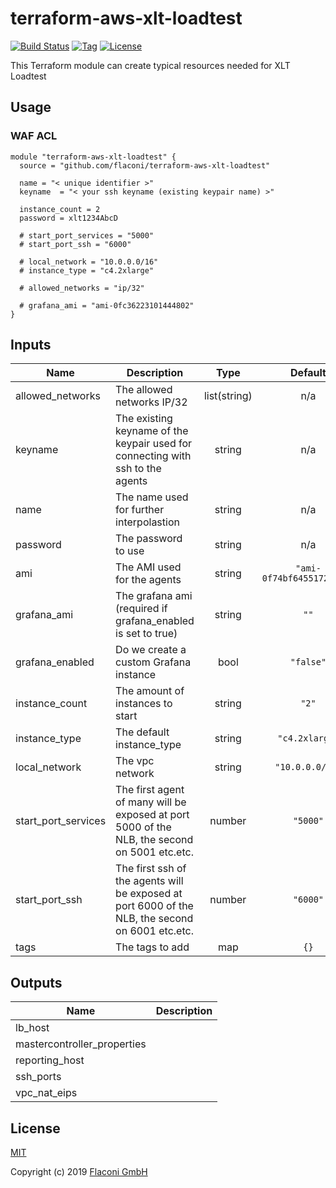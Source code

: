 # terraform-aws-xlt-loadtest


[![Build Status](https://travis-ci.com/Flaconi/terraform-aws-xlt-loadtest.svg?branch=master)](https://travis-ci.com/Flaconi/terraform-aws-xlt-loadtest)
[![Tag](https://img.shields.io/github/tag/Flaconi/terraform-aws-xlt-loadtest.svg)](https://github.com/Flaconi/terraform-aws-xlt-loadtest/releases)
[![License](https://img.shields.io/badge/license-MIT-blue.svg)](https://opensource.org/licenses/MIT)


This Terraform module can create typical resources needed for XLT Loadtest

## Usage

### WAF ACL

```hcl
module "terraform-aws-xlt-loadtest" {
  source = "github.com/flaconi/terraform-aws-xlt-loadtest"

  name = "< unique identifier >"
  keyname  = "< your ssh keyname (existing keypair name) >"

  instance_count = 2
  password = xlt1234AbcD

  # start_port_services = "5000"
  # start_port_ssh = "6000"

  # local_network = "10.0.0.0/16"
  # instance_type = "c4.2xlarge"

  # allowed_networks = "ip/32"

  # grafana_ami = "ami-0fc36223101444802"
}

```

<!-- BEGINNING OF PRE-COMMIT-TERRAFORM DOCS HOOK -->
## Inputs

| Name | Description | Type | Default | Required |
|------|-------------|:----:|:-----:|:-----:|
| allowed\_networks | The allowed networks IP/32 | list(string) | n/a | yes |
| keyname | The existing keyname of the keypair used for connecting with ssh to the agents | string | n/a | yes |
| name | The name used for further interpolastion | string | n/a | yes |
| password | The password to use | string | n/a | yes |
| ami | The AMI used for the agents | string | `"ami-0f74bf64551726b45"` | no |
| grafana\_ami | The grafana ami (required if grafana_enabled is set to true) | string | `""` | no |
| grafana\_enabled | Do we create a custom Grafana instance | bool | `"false"` | no |
| instance\_count | The amount of instances to start | string | `"2"` | no |
| instance\_type | The default instance_type | string | `"c4.2xlarge"` | no |
| local\_network | The vpc network | string | `"10.0.0.0/16"` | no |
| start\_port\_services | The first agent of many will be exposed at port 5000 of the NLB, the second on 5001 etc.etc. | number | `"5000"` | no |
| start\_port\_ssh | The first ssh of the agents will be exposed at port 6000 of the NLB, the second on 6001 etc.etc. | number | `"6000"` | no |
| tags | The tags to add | map | `{}` | no |

## Outputs

| Name | Description |
|------|-------------|
| lb\_host |  |
| mastercontroller\_properties |  |
| reporting\_host |  |
| ssh\_ports |  |
| vpc\_nat\_eips |  |

<!-- END OF PRE-COMMIT-TERRAFORM DOCS HOOK -->


## License

[MIT](LICENSE)

Copyright (c) 2019 [Flaconi GmbH](https://github.com/Flaconi)
